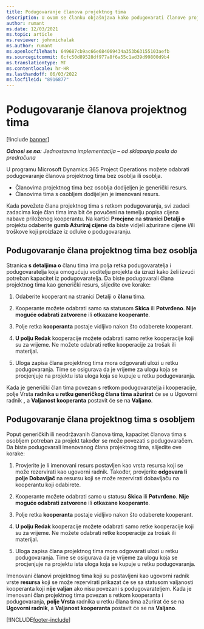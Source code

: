 ```yaml
---
title: Podugovaranje članova projektnog tima
description: U ovom se članku objašnjava kako podugovarati članove projektnog tima u Microsoftu Dynamics 365 Project Operations.
author: rumant
ms.date: 12/03/2021
ms.topic: article
ms.reviewer: johnmichalak
ms.author: rumant
ms.openlocfilehash: 649687cb9ac66e684069434a353b63155103aefb
ms.sourcegitcommit: 6cfc50d89528df977a8f6a55c1ad39d99800d9b4
ms.translationtype: MT
ms.contentlocale: hr-HR
ms.lasthandoff: 06/03/2022
ms.locfileid: "8916877"
---
```

# <a name="subcontracting-project-team-members"></a>Podugovaranje članova projektnog tima

[!include [banner](../../includes/dataverse-preview.md)]

_**Odnosi se na:** Jednostavna implementacija – od sklapanja posla do predračuna_

U programu Microsoft Dynamics 365 Project Operations možete odabrati podugovaranje članova projektnog tima bez osoblja ili osoblja.

- Članovima projektnog tima bez osoblja dodijeljen je generički resurs.
- Članovima tima s osobljem dodijeljen je imenovani resurs.

Kada povežete člana projektnog tima s retkom podugovaranja, svi zadaci zadacima koje član tima ima bit će povučeni na temelju popisa cijena nabave priloženog kooperantu.  Na kartici **Procjene** na **stranici Detalji o** projektu odaberite **gumb Ažuriraj cijene** da biste vidjeli ažurirane cijene i/ili troškove koji proizlaze iz odluke o podugovaranju. 

## <a name="subcontracting-an-unstaffed-project-team-member"></a>Podugovaranje člana projektnog tima bez osoblja
Stranica **s detaljima o** članu tima ima polja retka podugovaratelja i podugovaratelja koja omogućuju voditelju projekta da izrazi kako želi izvući potreban kapacitet iz podugovaratelja. Da biste podugovarali člana projektnog tima kao generički resurs, slijedite ove korake:

1.  Odaberite kooperant na stranici Detalji o **članu** tima.

2.  Kooperante možete odabrati samo sa statusom **Skica** ili **Potvrđeno**. **Nije moguće odabrati zatvorene** ili **otkazane kooperante**. 

3.  Polje retka **kooperanta** postaje vidljivo nakon što odaberete kooperant.

4.  **U polju Redak** kooperacije možete odabrati samo retke kooperacije koji su za vrijeme. Ne možete odabrati retke kooperacije za trošak ili materijal.

5.  Uloga zapisa člana projektnog tima mora odgovarati ulozi u retku podugovaranja. Time se osigurava da je vrijeme za ulogu koja se procjenjuje na projektu ista uloga koja se kupuje u retku podugovaranja. 

Kada je generički član tima povezan s retkom podugovaratelja i kooperacije, polje Vrsta **radnika u retku generičkog člana tima ažurirat** će se u Ugovorni radnik **,** a **Valjanost kooperanta** postavit će se na **Valjano**.

## <a name="subcontracting-a-staffed-project-team-member"></a>Podugovaranje člana projektnog tima s osobljem
Poput generičkih ili neodržavanih članova tima, kapacitet članova tima s osobljem potreban za projekt također se može povezati s podugovaračem. Da biste podugovarali imenovanog člana projektnog tima, slijedite ove korake:

1.  Provjerite je li imenovani resurs postavljen kao vrsta resursa koji se može rezervirati kao ugovorni radnik. Također, provjerite **odgovara li polje Dobavljač** na resursu koji se može rezervirati dobavljaču na kooperantu koji odabirete. 

2.  Kooperante možete odabrati samo u statusu **Skica** ili **Potvrđeno**. **Nije moguće odabrati zatvorene** ili **otkazane kooperante**. 

3.  Polje retka **kooperanta** postaje vidljivo nakon što odaberete kooperant.

4.  **U polju Redak** kooperacije možete odabrati samo retke kooperacije koji su za vrijeme. Ne možete odabrati retke kooperacije za trošak ili materijal.

5.  Uloga zapisa člana projektnog tima mora odgovarati ulozi u retku podugovaranja. Time se osigurava da je vrijeme za ulogu koja se procjenjuje na projektu ista uloga koja se kupuje u retku podugovaranja. 

Imenovani članovi projektnog tima koji su postavljeni kao ugovorni radnik vrste **resursa** koji se može rezervirati prikazat će se sa statusom valjanosti kooperanta koji **nije valjan** ako nisu povezani s podugovarateljem. Kada je imenovani član projektnog tima povezan s retkom kooperanta i podugovaranja, **polje Vrsta** radnika u retku člana tima ažurirat će se na **Ugovorni radnik**, a **Valjanost kooperanta** postavit će se na **Valjano**.

[!INCLUDE[footer-include](../../includes/footer-banner.md)]
